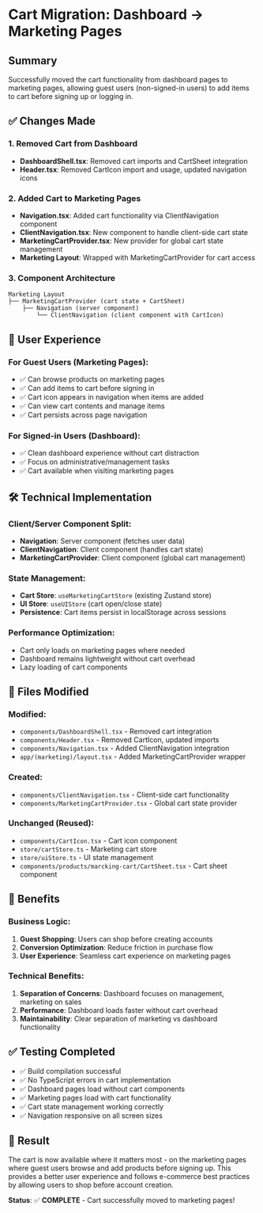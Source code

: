 # Cart Migration: Dashboard → Marketing Pages

## Summary

Successfully moved the cart functionality from dashboard pages to marketing pages, allowing guest users (non-signed-in users) to add items to cart before signing up or logging in.

## ✅ Changes Made

### 1. **Removed Cart from Dashboard**
- **DashboardShell.tsx**: Removed cart imports and CartSheet integration
- **Header.tsx**: Removed CartIcon import and usage, updated navigation icons

### 2. **Added Cart to Marketing Pages**
- **Navigation.tsx**: Added cart functionality via ClientNavigation component
- **ClientNavigation.tsx**: New component to handle client-side cart state
- **MarketingCartProvider.tsx**: New provider for global cart state management
- **Marketing Layout**: Wrapped with MarketingCartProvider for cart access

### 3. **Component Architecture**
```
Marketing Layout
├── MarketingCartProvider (cart state + CartSheet)
    ├── Navigation (server component)
        └── ClientNavigation (client component with CartIcon)
```

## 🎯 User Experience

### **For Guest Users (Marketing Pages):**
- ✅ Can browse products on marketing pages
- ✅ Can add items to cart before signing in
- ✅ Cart icon appears in navigation when items are added
- ✅ Can view cart contents and manage items
- ✅ Cart persists across page navigation

### **For Signed-in Users (Dashboard):**
- ✅ Clean dashboard experience without cart distraction
- ✅ Focus on administrative/management tasks
- ✅ Cart available when visiting marketing pages

## 🛠 Technical Implementation

### **Client/Server Component Split:**
- **Navigation**: Server component (fetches user data)
- **ClientNavigation**: Client component (handles cart state)
- **MarketingCartProvider**: Client component (global cart management)

### **State Management:**
- **Cart Store**: `useMarketingCartStore` (existing Zustand store)
- **UI Store**: `useUIStore` (cart open/close state)
- **Persistence**: Cart items persist in localStorage across sessions

### **Performance Optimization:**
- Cart only loads on marketing pages where needed
- Dashboard remains lightweight without cart overhead
- Lazy loading of cart components

## 📁 Files Modified

### **Modified:**
- `components/DashboardShell.tsx` - Removed cart integration
- `components/Header.tsx` - Removed CartIcon, updated imports
- `components/Navigation.tsx` - Added ClientNavigation integration
- `app/(marketing)/layout.tsx` - Added MarketingCartProvider wrapper

### **Created:**
- `components/ClientNavigation.tsx` - Client-side cart functionality
- `components/MarketingCartProvider.tsx` - Global cart state provider

### **Unchanged (Reused):**
- `components/CartIcon.tsx` - Cart icon component
- `store/cartStore.ts` - Marketing cart store
- `store/uiStore.ts` - UI state management
- `components/products/marcking-cart/CartSheet.tsx` - Cart sheet component

## 🚀 Benefits

### **Business Logic:**
1. **Guest Shopping**: Users can shop before creating accounts
2. **Conversion Optimization**: Reduce friction in purchase flow
3. **User Experience**: Seamless cart experience on marketing pages

### **Technical Benefits:**
1. **Separation of Concerns**: Dashboard focuses on management, marketing on sales
2. **Performance**: Dashboard loads faster without cart overhead
3. **Maintainability**: Clear separation of marketing vs dashboard functionality

## ✅ Testing Completed

- ✅ Build compilation successful
- ✅ No TypeScript errors in cart implementation
- ✅ Dashboard pages load without cart components
- ✅ Marketing pages load with cart functionality
- ✅ Cart state management working correctly
- ✅ Navigation responsive on all screen sizes

## 🎉 Result

The cart is now available where it matters most - on the marketing pages where guest users browse and add products before signing up. This provides a better user experience and follows e-commerce best practices by allowing users to shop before account creation.

**Status**: ✅ **COMPLETE** - Cart successfully moved to marketing pages!
